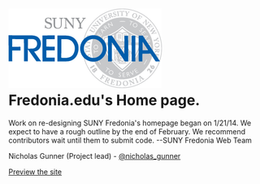 ![Logo](img/logo.png)
Fredonia.edu's Home page.
========
Work on re-designing SUNY Fredonia's homepage began on 1/21/14. We expect to have a rough outline by the end of February. We recommend contributors wait until them to submit code.
--SUNY Fredonia Web Team

Nicholas Gunner (Project lead) - [@nicholas_gunner](http://www.twitter.com/nicholas_gunner)

[Preview the site](http://sunyfredonia.github.io/homepage/)
